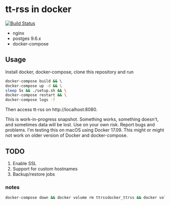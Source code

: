 # tt-rss in docker

[![Build Status](https://travis-ci.org/sashkab/ttrss-docker.svg?branch=master)](https://travis-ci.org/sashkab/ttrss-docker)

* nginx
* postges 9.6.x
* docker-compose

## Usage

Install docker, docker-compose, clone this repository and run

```sh
docker-compose build && \   
docker-compose up -d && \
sleep 5s && ./setup.sh && \
docker-compose restart && \
docker-compose logs -f
```

Then access tt-rss on http://localhost:8080.

This is work-in-progress snapshot. Something works, something doesn't, and sometimes data will be lost. Use on your own risk. Report bugs and problems. I'm testing this on macOS using Docker 17.09. This might or might not work on older version of Docker and docker-compose.

## TODO

1. Enable SSL
1. Support for custom hostnames
1. Backup/restore jobs


### notes

```sh
docker-compose down && docker volume rm ttrssdocker_ttrss && docker volume rm ttrssdocker_pgdata && docker-compose build && docker-compose up -d && sleep 5s && ./setup.sh && docker-compose restart && docker-compose logs -f
```